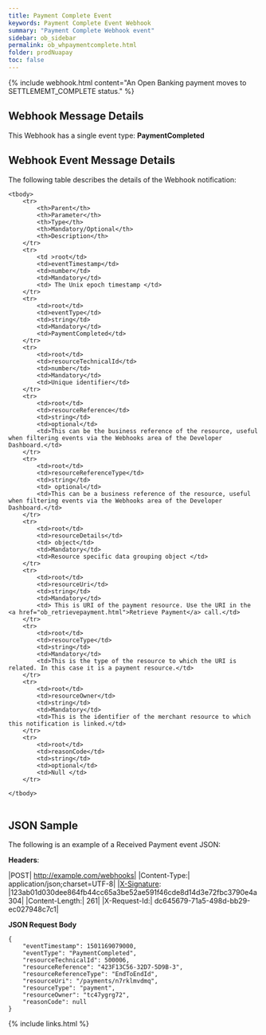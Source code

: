 ```yaml
---
title: Payment Complete Event
keywords: Payment Complete Event Webhook 
summary: "Payment Complete Webhook event"
sidebar: ob_sidebar
permalink: ob_whpaymentcomplete.html
folder: prodNuapay
toc: false
---
```

 
{% include webhook.html content="An Open Banking payment moves to SETTLEMEMT_COMPLETE status." %}


## Webhook Message Details

This Webhook has a single event type: <b>PaymentCompleted</b>


## Webhook Event Message Details

<p>
	The following table describes the details of the Webhook notification:</p>
<table cellspacing="0">
	
	<tbody>
		<tr>
			<th>Parent</th>
			<th>Parameter</th>
			<th>Type</th>
			<th>Mandatory/Optional</th>
			<th>Description</th>
		</tr>
		<tr>
			<td >root</td>
			<td>eventTimestamp</td>
			<td>number</td>
			<td>Mandatory</td>
			<td> The Unix epoch timestamp </td>
		</tr>
		<tr>
			<td>root</td>
			<td>eventType</td>
			<td>string</td>
			<td>Mandatory</td>
			<td>PaymentCompleted</td>
		</tr>
		<tr>
			<td>root</td>
			<td>resourceTechnicalId</td>
			<td>number</td>
			<td>Mandatory</td>
            <td>Unique identifier</td>
		</tr>
		<tr>
			<td>root</td>
			<td>resourceReference</td>
			<td>string</td>
			<td>optional</td>
			<td>This can be the business reference of the resource, useful when filtering events via the Webhooks area of the Developer Dashboard.</td>
		</tr>
		<tr>
			<td>root</td>
			<td>resourceReferenceType</td>
			<td>string</td>
			<td> optional</td>
			<td>This can be a business reference of the resource, useful when filtering events via the Webhooks area of the Developer Dashboard.</td>
		</tr>
		<tr>
			<td>root</td>
			<td>resourceDetails</td>
			<td> object</td>
			<td>Mandatory</td>
			<td>Resource specific data grouping object </td>
		</tr>
		<tr>
			<td>root</td>
			<td>resourceUri</td>
			<td>string</td>
			<td>Mandatory</td>
			<td> This is URI of the payment resource. Use the URI in the <a href="ob_retrievepayment.html">Retrieve Payment</a> call.</td>
		</tr>
		<tr>
			<td>root</td>
			<td>resourceType</td>
			<td>string</td>
			<td>Mandatory</td>
			<td>This is the type of the resource to which the URI is related. In this case it is a payment resource.</td>
		</tr>
        <tr>
			<td>root</td>
			<td>resourceOwner</td>
			<td>string</td>
			<td>Mandatory</td>
			<td>This is the identifier of the merchant resource to which this notification is linked.</td>
		</tr>
		<tr>
			<td>root</td>
			<td>reasonCode</td>
			<td>string</td>
			<td>optional</td>
			<td>Null </td>
		</tr>
		
	</tbody>
</table>

## JSON Sample

The following is an example of a Received Payment event JSON:

<b>Headers</b>:


|POST| http://example.com/webhooks|
|Content-Type:| application/json;charset=UTF-8|
|[X-Signature](ob_whreceivingep.html#x-signature): |123ab01d030dee864fb44cc65a3be52ae591f46cde8d14d3e72fbc3790e4a304|
|Content-Length:| 261|
|X-Request-Id:| dc645679-71a5-498d-bb29-ec027948c7c1|

<b>JSON Request Body</b>
<pre>
<code class="json">{
    "eventTimestamp": 1501169079000,
    "eventType": "PaymentCompleted",
    "resourceTechnicalId": 500006,
    "resourceReference": "423F13C56-32D7-5D9B-3",
    "resourceReferenceType": "EndToEndId",   
    "resourceUri": "/payments/n7rklmvdmq",
    "resourceType": "payment",
    "resourceOwner": "tc47ygrg72",
    "reasonCode": null
}</code>
</pre>



{% include links.html %}
